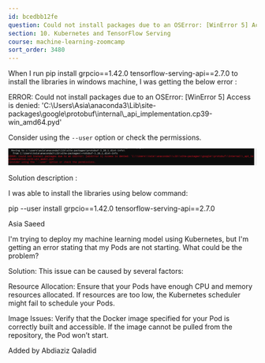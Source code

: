 ```yaml
---
id: bcedbb12fe
question: Could not install packages due to an OSError: [WinError 5] Access is denied
section: 10. Kubernetes and TensorFlow Serving
course: machine-learning-zoomcamp
sort_order: 3480
---
```


When I run pip install grpcio==1.42.0 tensorflow-serving-api==2.7.0 to install the libraries in windows machine,  I was getting the below error :

ERROR: Could not install packages due to an OSError: [WinError 5] Access is denied: 'C:\\Users\\Asia\\anaconda3\\Lib\\site-packages\\google\\protobuf\\internal\\_api_implementation.cp39-win_amd64.pyd'

Consider using the `--user` option or check the permissions.

![Image](images/machine-learning-zoomcamp/image_6e1c348d.png)

Solution description :

I was able to install the libraries using below command:

pip --user install grpcio==1.42.0 tensorflow-serving-api==2.7.0

Asia Saeed

I'm trying to deploy my machine learning model using Kubernetes, but I'm getting an error stating that my Pods are not starting. What could be the problem?

Solution:
This issue can be caused by several factors:

Resource Allocation: Ensure that your Pods have enough CPU and memory resources allocated. If resources are too low, the Kubernetes scheduler might fail to schedule your Pods.

Image Issues: Verify that the Docker image specified for your Pod is correctly built and accessible. If the image cannot be pulled from the repository, the Pod won’t start.

Added by Abdiaziz Qaladid

